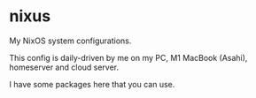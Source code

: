 # nixus

My NixOS system configurations.

This config is daily-driven by me on my PC, M1 MacBook (Asahi), homeserver and cloud server.

I have some packages here that you can use.
